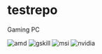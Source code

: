 # testrepo
Gaming PC

![amd](https://img.shields.io/badge/AMD_Ryzen_5_3600-ED1C24?style=for-the-badge&logo=amd&logoColor=white)
![gskill](https://custom-icon-badges.demolab.com/badge/G.SKILL_Trident_Z_16G_3600_cl18-000?logo=gskill&logoColor=881b20&style=for-the-badge)
![msi](https://custom-icon-badges.demolab.com/badge/msi_tomahawk_max-f00?logo=msi&logoColor=white&style=for-the-badge)
![nvidia](https://img.shields.io/badge/NVIDIA-RTX_2070-76B900?style=for-the-badge&logo=nvidia&logoColor=w)
